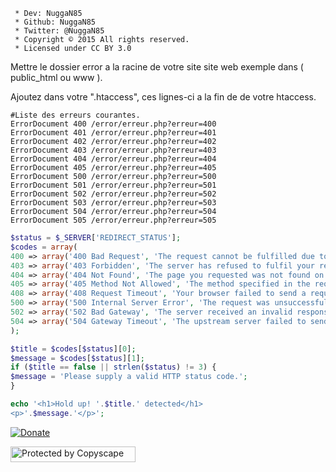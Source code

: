 ```
 * Dev: NuggaN85
 * Github: NuggaN85
 * Twitter: @NuggaN85
 * Copyright © 2015 All rights reserved.
 * Licensed under CC BY 3.0
```

Mettre le dossier error a la racine de votre site site web exemple dans ( public_html ou www ).

Ajoutez dans votre ".htaccess", ces lignes-ci a la fin de de votre htaccess.

```
#Liste des erreurs courantes.
ErrorDocument 400 /error/erreur.php?erreur=400
ErrorDocument 401 /error/erreur.php?erreur=401
ErrorDocument 402 /error/erreur.php?erreur=402
ErrorDocument 403 /error/erreur.php?erreur=403
ErrorDocument 404 /error/erreur.php?erreur=404
ErrorDocument 405 /error/erreur.php?erreur=405
ErrorDocument 500 /error/erreur.php?erreur=500
ErrorDocument 501 /error/erreur.php?erreur=501
ErrorDocument 502 /error/erreur.php?erreur=502
ErrorDocument 503 /error/erreur.php?erreur=503
ErrorDocument 504 /error/erreur.php?erreur=504
ErrorDocument 505 /error/erreur.php?erreur=505
```
```PHP
$status = $_SERVER['REDIRECT_STATUS'];
$codes = array(
400 => array('400 Bad Request', 'The request cannot be fulfilled due to bad syntax.'),
403 => array('403 Forbidden', 'The server has refused to fulfil your request.'),
404 => array('404 Not Found', 'The page you requested was not found on this server.'),
405 => array('405 Method Not Allowed', 'The method specified in the request is not allowed for the specified resource.'),
408 => array('408 Request Timeout', 'Your browser failed to send a request in the time allowed by the server.'),
500 => array('500 Internal Server Error', 'The request was unsuccessful due to an unexpected condition encountered by the server.'),
502 => array('502 Bad Gateway', 'The server received an invalid response while trying to carry out the request.'),
504 => array('504 Gateway Timeout', 'The upstream server failed to send a request in the time allowed by the server.'),
);

$title = $codes[$status][0];
$message = $codes[$status][1];
if ($title == false || strlen($status) != 3) {
$message = 'Please supply a valid HTTP status code.';
}

echo '<h1>Hold up! '.$title.' detected</h1>
<p>'.$message.'</p>';
```

[![Donate](https://img.shields.io/badge/paypal-donate-yellow.svg?style=flat)](https://www.paypal.me/LudovicRose)

<a target="_blank" href="http://www.copyscape.com/"><img src="http://banners.copyscape.com/img/copyscape-banner-white-200x25.png" width="200" height="25" border="0" alt="Protected by Copyscape" title="Protected by Copyscape Plagiarism Checker - Do not copy content from this page." /></a>

